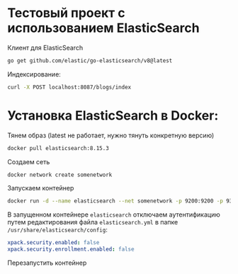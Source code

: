 # Тестовый проект с использованием ElasticSearch

Клиент для ElasticSearch
```bash
go get github.com/elastic/go-elasticsearch/v8@latest
```

Индексирование:
```bash
curl -X POST localhost:8087/blogs/index
```


# Установка ElasticSearch в Docker:
Тянем образ (latest не работает, нужно тянуть конкретную версию)
```bash
docker pull elasticsearch:8.15.3
```
Создаем сеть
```bash
docker network create somenetwork
```
Запускаем контейнер
```bash
docker run -d --name elasticsearch --net somenetwork -p 9200:9200 -p 9300:9300 -e "discovery.type=single-node" elasticsearch:8.15.3
```

В запущенном контейнере ```elasticsearch``` отключаем аутентификацию путем редактирования файла ```elasticsearch.yml``` в папке ```/usr/share/elasticsearch/config```:
```yaml
xpack.security.enabled: false
xpack.security.enrollment.enabled: false
```
Перезапустить контейнер